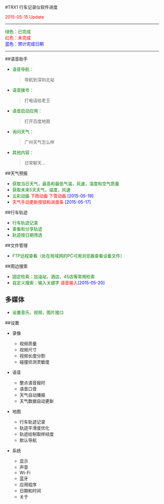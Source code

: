 #TRX1 行车记录仪软件进度


<font color="red">2015-05-15 Update</font>

---

<font color="green">绿色：已完成</font><br>
<font color="red">红色：未完成</font><br>
<font color="blue">蓝色：预计完成日期</font>

---

##语音助手

- <font color="green">语音导航：</font>
	>导航到深圳北站

-  <font color="green">语音拨号：</font>
	>打电话给老王

- <font color="green">语音启动应用：</font>
	>打开百度地图

- <font color="green">询问天气：</font>
	>广州天气怎么样

- <font color="green">其他内容：</font>
	>日常聊天...


##天气预报

- <font color="green">获取当日天气，最高和最低气温，风速，湿度和空气质量</font>
- <font color="green">获取未来5天天气，温度，风速</font>
- <font color="green">云彩动画</font>  <font color="red">下雨动画</font>  <font color="red">下雪动画</font>  <font color="blue">[2015-05-19]</font>
- <font color="red">天气手动更新按钮和进度条</font> <font color="blue">[2015-05-17]</font>


##行车轨迹
- <font color="green">行车轨迹记录</font>
- <font color="green">查看和分享轨迹</font>
- <font color="green">轨迹按日期筛选</font>

##文件管理
- <font color="green">FTP远程查看（处在局域网的PC可用浏览器查看设备文件）</font>

##周边搜索
- <font color="green">固定检索：加油站，酒店，4S店等常用检索</font>
- <font color="green">自定义搜索：输入关键字</font> <font color="red">语音输入</font><font color="blue">[2015-05-20]</font>

## 多媒体
- <font color="green">设置音乐，视频，图片接口</font>

##设置

- 录像
	- 视频质量
	- 视频尺寸
	- 视频长度分割
	- 碰撞侦测灵敏度
	
- 语音
	- 整点语音报时
	- 语音口音
	- 天气自动播报
	- 天气数据自动更新
- 地图
	- 行车轨迹记录
	- 轨迹平滑度优化
	- 轨迹绘制取样经度
	- 默认导航
- 系统
	- 显示
	- 声音
	- Wi-Fi
	- 蓝牙
	- 应用程序
	- 日期和时间
	- 关于

